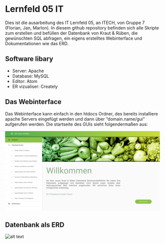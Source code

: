 # Lernfeld 05 IT

Dies ist die ausarbeitung des IT Lernfeld 05, an ITECH, von Gruppe 7 (Florian, Jan, Marlon). In diesem github repository befinden sich alle Skripte zum erstellen und befüllen der Datenbank von Kraut & Rüben, die gewünschten SQL abfragen, ein eigens erstelltes Webinterface und Dokumentationen wie das ERD.

Software libary
---------------

- Server: Apache
- Database: MySQL
- Editor: Atom
- ER vizualiser: Creately

Das Webinterface
----------------

Das Webinterface kann einfach in den htdocs Ordner, des bereits installiere apache Servers eingefügt werden und dann über “domain.name/gui” aufgerufen werden. Die startseite des GUIs sieht folgendermaßen aus: 


![alt text](https://github.com/EducationManMaster/Lernfeld-5/blob/master/doc/GUI.png)

Datenbank als ERD
-----------------

![alt text](https://github.com/EducationManMaster/Lernfeld-5/blob/master/doc/Kraut%20%26%20R%C3%BCben%20ERD.png)
